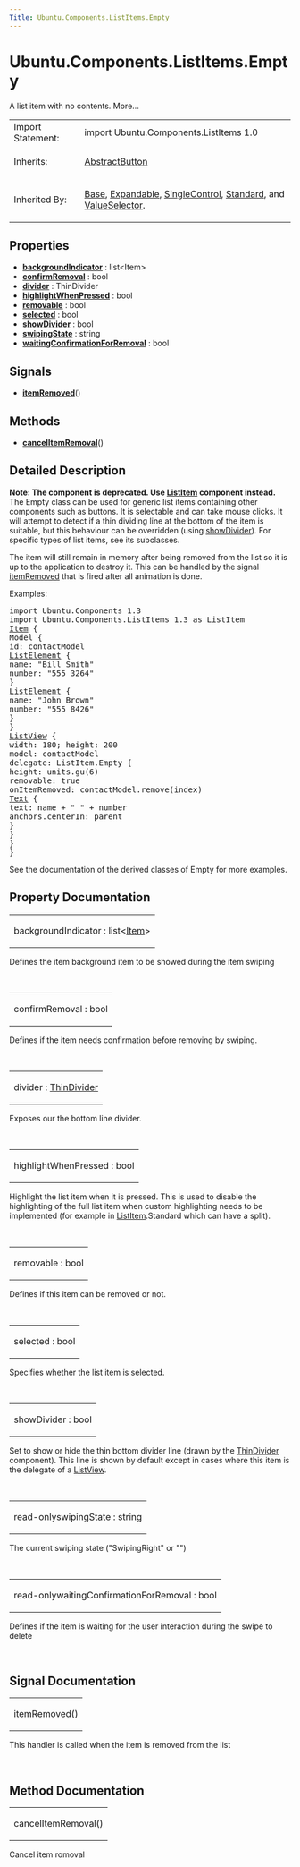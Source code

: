 ```yaml
---
Title: Ubuntu.Components.ListItems.Empty
---
```


# Ubuntu.Components.ListItems.Empty

<span class="subtitle"></span>
<!-- $$$Empty-brief -->
<p>A list item with no contents. More...</p>
<!-- @@@Empty -->
<table class="alignedsummary">
<tr><td class="memItemLeft rightAlign topAlign"> Import Statement:</td><td class="memItemRight bottomAlign"> import Ubuntu.Components.ListItems 1.0</td></tr><tr><td class="memItemLeft rightAlign topAlign"> Inherits:</td><td class="memItemRight bottomAlign"> <p><a href="Ubuntu.Components.AbstractButton.md">AbstractButton</a></p>
</td></tr><tr><td class="memItemLeft rightAlign topAlign"> Inherited By:</td><td class="memItemRight bottomAlign"> <p><a href="Ubuntu.Components.ListItems.Base.md">Base</a>, <a href="Ubuntu.Components.ListItems.Expandable.md">Expandable</a>, <a href="Ubuntu.Components.ListItems.SingleControl.md">SingleControl</a>, <a href="Ubuntu.Components.ListItems.Standard.md">Standard</a>, and <a href="Ubuntu.Components.ListItems.ValueSelector.md">ValueSelector</a>.</p>
</td></tr></table><ul>
</ul>
<h2 id="properties">Properties</h2>
<ul>
<li class="fn"><b><b><a href="#backgroundIndicator-prop">backgroundIndicator</a></b></b> : list&lt;Item&gt;</li>
<li class="fn"><b><b><a href="#confirmRemoval-prop">confirmRemoval</a></b></b> : bool</li>
<li class="fn"><b><b><a href="#divider-prop">divider</a></b></b> : ThinDivider</li>
<li class="fn"><b><b><a href="#highlightWhenPressed-prop">highlightWhenPressed</a></b></b> : bool</li>
<li class="fn"><b><b><a href="#removable-prop">removable</a></b></b> : bool</li>
<li class="fn"><b><b><a href="#selected-prop">selected</a></b></b> : bool</li>
<li class="fn"><b><b><a href="#showDivider-prop">showDivider</a></b></b> : bool</li>
<li class="fn"><b><b><a href="#swipingState-prop">swipingState</a></b></b> : string</li>
<li class="fn"><b><b><a href="#waitingConfirmationForRemoval-prop">waitingConfirmationForRemoval</a></b></b> : bool</li>
</ul>
<h2 id="signals">Signals</h2>
<ul>
<li class="fn"><b><b><a href="#itemRemoved-signal">itemRemoved</a></b></b>()</li>
</ul>
<h2 id="methods">Methods</h2>
<ul>
<li class="fn"><b><b><a href="#cancelItemRemoval-method">cancelItemRemoval</a></b></b>()</li>
</ul>
<!-- $$$Empty-description -->
<h2 id="details">Detailed Description</h2>
</p>
<p><b>Note: </b><b>The component is deprecated. Use <a href="Ubuntu.Components.ListItem.md">ListItem</a> component instead.</b> The Empty class can be used for generic list items containing other components such as buttons. It is selectable and can take mouse clicks. It will attempt to detect if a thin dividing line at the bottom of the item is suitable, but this behaviour can be overridden (using <a href="#showDivider-prop">showDivider</a>). For specific types of list items, see its subclasses.</p><p>The item will still remain in memory after being removed from the list so it is up to the application to destroy it. This can be handled by the signal <a href="#itemRemoved-signal">itemRemoved</a> that is fired after all animation is done.</p>
<p>Examples:</p>
<pre class="qml">import Ubuntu.Components 1.3
import Ubuntu.Components.ListItems 1.3 as ListItem
<span class="type"><a href="../sdk-14.10/QtQuick.Item.md">Item</a></span> {
<span class="type">Model</span> {
<span class="name">id</span>: <span class="name">contactModel</span>
<span class="type"><a href="../sdk-14.10/QtQml.ListElement.md">ListElement</a></span> {
<span class="name">name</span>: <span class="string">&quot;Bill Smith&quot;</span>
<span class="name">number</span>: <span class="string">&quot;555 3264&quot;</span>
}
<span class="type"><a href="../sdk-14.10/QtQml.ListElement.md">ListElement</a></span> {
<span class="name">name</span>: <span class="string">&quot;John Brown&quot;</span>
<span class="name">number</span>: <span class="string">&quot;555 8426&quot;</span>
}
}
<span class="type"><a href="../sdk-14.10/QtQuick.ListView.md">ListView</a></span> {
<span class="name">width</span>: <span class="number">180</span>; <span class="name">height</span>: <span class="number">200</span>
<span class="name">model</span>: <span class="name">contactModel</span>
<span class="name">delegate</span>: <span class="name">ListItem</span>.Empty {
<span class="name">height</span>: <span class="name">units</span>.<span class="name">gu</span>(<span class="number">6</span>)
<span class="name">removable</span>: <span class="number">true</span>
<span class="name">onItemRemoved</span>: <span class="name">contactModel</span>.<span class="name">remove</span>(<span class="name">index</span>)
<span class="type"><a href="../sdk-14.10/QtQuick.Text.md">Text</a></span> {
<span class="name">text</span>: <span class="name">name</span> <span class="operator">+</span> <span class="string">&quot; &quot;</span> <span class="operator">+</span> <span class="name">number</span>
<span class="name">anchors</span>.centerIn: <span class="name">parent</span>
}
}
}
}</pre>
<p>See the documentation of the derived classes of Empty for more examples.</p>
<!-- @@@Empty -->
<h2>Property Documentation</h2>
<!-- $$$backgroundIndicator -->
<table class="qmlname"><tr valign="top" id="backgroundIndicator-prop"><td class="tblQmlPropNode"><p><span class="name">backgroundIndicator</span> : <span class="type">list</span>&lt;<span class="type"><a href="../sdk-14.10/QtQuick.Item.md">Item</a></span>&gt;</p></td></tr></table><p>Defines the item background item to be showed during the item swiping</p>
<!-- @@@backgroundIndicator -->
<br/>
<!-- $$$confirmRemoval -->
<table class="qmlname"><tr valign="top" id="confirmRemoval-prop"><td class="tblQmlPropNode"><p><span class="name">confirmRemoval</span> : <span class="type">bool</span></p></td></tr></table><p>Defines if the item needs confirmation before removing by swiping.</p>
<!-- @@@confirmRemoval -->
<br/>
<!-- $$$divider -->
<table class="qmlname"><tr valign="top" id="divider-prop"><td class="tblQmlPropNode"><p><span class="name">divider</span> : <span class="type"><a href="Ubuntu.Components.ListItems.ThinDivider.md">ThinDivider</a></span></p></td></tr></table><p>Exposes our the bottom line divider.</p>
<!-- @@@divider -->
<br/>
<!-- $$$highlightWhenPressed -->
<table class="qmlname"><tr valign="top" id="highlightWhenPressed-prop"><td class="tblQmlPropNode"><p><span class="name">highlightWhenPressed</span> : <span class="type">bool</span></p></td></tr></table><p>Highlight the list item when it is pressed. This is used to disable the highlighting of the full list item when custom highlighting needs to be implemented (for example in <a href="Ubuntu.Components.ListItem.md">ListItem</a>.Standard which can have a split).</p>
<!-- @@@highlightWhenPressed -->
<br/>
<!-- $$$removable -->
<table class="qmlname"><tr valign="top" id="removable-prop"><td class="tblQmlPropNode"><p><span class="name">removable</span> : <span class="type">bool</span></p></td></tr></table><p>Defines if this item can be removed or not.</p>
<!-- @@@removable -->
<br/>
<!-- $$$selected -->
<table class="qmlname"><tr valign="top" id="selected-prop"><td class="tblQmlPropNode"><p><span class="name">selected</span> : <span class="type">bool</span></p></td></tr></table><p>Specifies whether the list item is selected.</p>
<!-- @@@selected -->
<br/>
<!-- $$$showDivider -->
<table class="qmlname"><tr valign="top" id="showDivider-prop"><td class="tblQmlPropNode"><p><span class="name">showDivider</span> : <span class="type">bool</span></p></td></tr></table><p>Set to show or hide the thin bottom divider line (drawn by the <a href="Ubuntu.Components.ListItems.ThinDivider.md">ThinDivider</a> component). This line is shown by default except in cases where this item is the delegate of a <a href="../sdk-14.10/QtQuick.ListView.md">ListView</a>.</p>
<!-- @@@showDivider -->
<br/>
<!-- $$$swipingState -->
<table class="qmlname"><tr valign="top" id="swipingState-prop"><td class="tblQmlPropNode"><p><span class="qmlreadonly">read-only</span><span class="name">swipingState</span> : <span class="type">string</span></p></td></tr></table><p>The current swiping state (&quot;SwipingRight&quot; or &quot;&quot;)</p>
<!-- @@@swipingState -->
<br/>
<!-- $$$waitingConfirmationForRemoval -->
<table class="qmlname"><tr valign="top" id="waitingConfirmationForRemoval-prop"><td class="tblQmlPropNode"><p><span class="qmlreadonly">read-only</span><span class="name">waitingConfirmationForRemoval</span> : <span class="type">bool</span></p></td></tr></table><p>Defines if the item is waiting for the user interaction during the swipe to delete</p>
<!-- @@@waitingConfirmationForRemoval -->
<br/>
<h2>Signal Documentation</h2>
<!-- $$$itemRemoved -->
<table class="qmlname"><tr valign="top" id="itemRemoved-signal"><td class="tblQmlFuncNode"><p><span class="name">itemRemoved</span>()</p></td></tr></table><p>This handler is called when the item is removed from the list</p>
<!-- @@@itemRemoved -->
<br/>
<h2>Method Documentation</h2>
<!-- $$$cancelItemRemoval -->
<table class="qmlname"><tr valign="top" id="cancelItemRemoval-method"><td class="tblQmlFuncNode"><p><span class="name">cancelItemRemoval</span>()</p></td></tr></table><p>Cancel item romoval</p>
<!-- @@@cancelItemRemoval -->
<br/>
